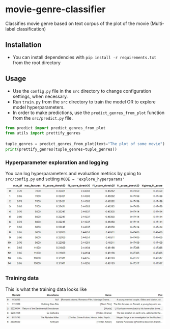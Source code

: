 # movie-genre-classifier
Classifies movie genre based on text corpus of the plot of the movie (Multi-label classification)

## Installation
- You can install dependencies with `pip install -r requirements.txt` from the root directory

## Usage
- Use the `config.py` file in the `src` directory to change configuration settings, when necessary.
- Run `train.py` from the `src` directory to train the model OR to explore model hyperparameters.
- In order to make predictions, use the `predict_genres_from_plot` function from the `src/predict.py` file.
```python
from predict import predict_genres_from_plot
from utils import prettify_genres

tuple_genres = predict_genres_from_plot(text="The plot of some movie") # Returns tuple of possible genre/s
print(prettify_genres(tuple_genres=tuple_genres))
```

### Hyperparameter exploration and logging
You can log hyperparameters and evaluation metrics by going to `src/config.py` and setting `MODE = 'explore_hyperparams'`
![Hyperparameter exploration and logging](images/hyperparam_runs.jpeg)

### Training data
This is what the training data looks like
![Training data](images/training_data.jpeg)